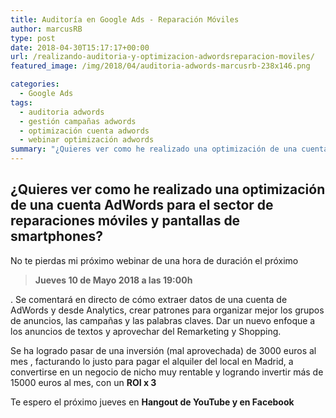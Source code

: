 ```yaml
---
title: Auditoría en Google Ads - Reparación Móviles
author: marcusRB
type: post
date: 2018-04-30T15:17:17+00:00
url: /realizando-auditoria-y-optimizacion-adwordsreparacion-moviles/
featured_image: /img/2018/04/auditoria-adwords-marcusrb-238x146.png

categories:
  - Google Ads
tags:
  - auditoria adwords
  - gestión campañas adwords
  - optimización cuenta adwords
  - webinar optimización adwords
summary: "¿Quieres ver como he realizado una optimización de una cuenta AdWords para el sector de reparaciones móviles y pantallas de smartphones?"
---
```

## ¿Quieres ver como he realizado una optimización de una cuenta AdWords para el sector de reparaciones móviles y pantallas de smartphones?

No te pierdas mi próximo webinar de una hora de duración el próximo

<div class="blockquote">
  <blockquote>
    <strong>Jueves 10 de Mayo 2018 a las 19:00h</strong>
  </blockquote>
</div> . Se comentará en directo de cómo extraer datos de una cuenta de AdWords y desde Analytics, crear patrones para organizar mejor los grupos de anuncios, las campañas y las palabras claves. Dar un nuevo enfoque a los anuncios de textos y aprovechar del Remarketing y Shopping.



Se ha logrado pasar de una inversión (mal aprovechada) de 3000 euros al mes , facturando lo justo para pagar el alquiler del local en Madrid, a convertirse en un negocio de nicho muy rentable y logrando invertir más de 15000 euros al mes, con un **ROI x 3**

Te espero el próximo jueves en **Hangout de YouTube y en Facebook**
